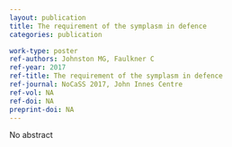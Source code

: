 ```yaml
---
layout: publication
title: The requirement of the symplasm in defence
categories: publication

work-type: poster
ref-authors: Johnston MG, Faulkner C
ref-year: 2017
ref-title: The requirement of the symplasm in defence
ref-journal: NoCaSS 2017, John Innes Centre
ref-vol: NA
ref-doi: NA
preprint-doi: NA
---
```

No abstract
